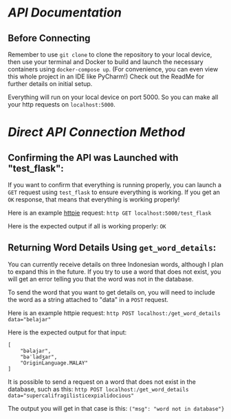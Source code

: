 # *API Documentation*

## Before Connecting

Remember to use ```git clone``` to clone the repository to your local device, then use your terminal and Docker to build and launch the necessary containers using ```docker-compose up```.  (For convenience, you can even view this whole project in an IDE like PyCharm!)  Check out the ReadMe for further details on initial setup.

Everything will run on your local device on port 5000.  So you can make all your http requests on ```localhost:5000```.

# *Direct API Connection Method*

## Confirming the API was Launched with "test_flask":

If you want to confirm that everything is running properly, you can launch a ```GET``` request using ```test_flask``` to ensure everything is working.  If you get an ```OK``` response, that means that everything is working properly!

Here is an example [httpie](https://httpie.io/) request:
```http GET localhost:5000/test_flask```

Here is the expected output if all is working properly:
```OK```

## Returning Word Details Using ```get_word_details```:

You can currently receive details on three Indonesian words, although I plan to expand this in the future.  If you try to use a word that does not exist, you will get an error telling you that the word was not in the database.

To send the word that you want to get details on, you will need to include the word as a string attached to "data" in a ```POST``` request.

Here is an example httpie request:
```http POST localhost:/get_word_details data="belajar"```

Here is the expected output for that input:
```
[
    "bəlajar",
    "bəˈladʒar",
    "OriginLanguage.MALAY"
]
```

It is possible to send a request on a word that does not exist in the database, such as this:
```http POST localhost:/get_word_details data="supercalifragilisticexpialidocious"```

The output you will get in that case is this:
```("msg": "word not in database"}```



